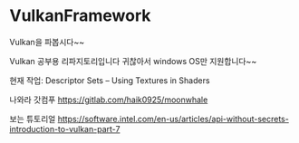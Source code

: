 # VulkanFramework
Vulkan을 파봅시다~~

Vulkan 공부용 리파지토리입니다
귀찮아서 windows OS만 지원합니다~~

현재 작업: Descriptor Sets – Using Textures in Shaders

나와라 갓컴푸
https://gitlab.com/haik0925/moonwhale

보는 튜토리얼
https://software.intel.com/en-us/articles/api-without-secrets-introduction-to-vulkan-part-7